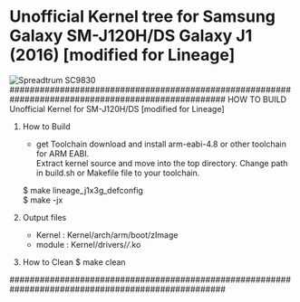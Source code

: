 # Unofficial Kernel tree for Samsung Galaxy SM-J120H/DS Galaxy J1 (2016) [modified for Lineage]
![Spreadtrum SC9830](http://proshivkis.ru/cpu/spreadtrum-sc9830.jpg "Samsung Galaxy J1 Duos")
###################################################################################################
HOW TO BUILD Unofficial Kernel for SM-J120H/DS [modified for Lineage]                                     

1. How to Build
	- get Toolchain
	download and install arm-eabi-4.8 or other toolchain for ARM EABI.              
	Extract kernel source and move into the top directory.
	Change path in build.sh or Makefile file to your toolchain.
	
	$ make lineage_j1x3g_defconfig                                                    
	$ make -jx


2. Output files
	- Kernel : Kernel/arch/arm/boot/zImage
	- module : Kernel/drivers/*/*.ko

3. How to Clean	
    	$ make clean
                                                                                   
###################################################################################################
